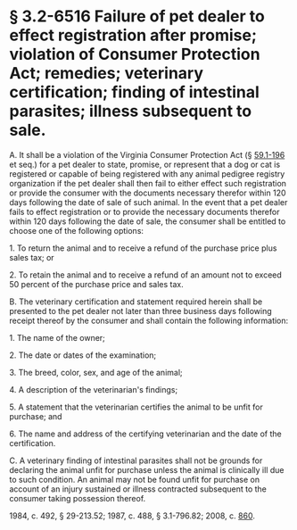 # § 3.2-6516 Failure of pet dealer to effect registration after promise; violation of Consumer Protection Act; remedies; veterinary certification; finding of intestinal parasites; illness subsequent to sale.

<p>A. It shall be a violation of the Virginia Consumer Protection Act (§ <a href='http://law.lis.virginia.gov/vacode/59.1-196/'>59.1-196</a> et seq.) for a pet dealer to state, promise, or represent that a dog or cat is registered or capable of being registered with any animal pedigree registry organization if the pet dealer shall then fail to either effect such registration or provide the consumer with the documents necessary therefor within 120 days following the date of sale of such animal. In the event that a pet dealer fails to effect registration or to provide the necessary documents therefor within 120 days following the date of sale, the consumer shall be entitled to choose one of the following options:</p><p>1. To return the animal and to receive a refund of the purchase price plus sales tax; or</p><p>2. To retain the animal and to receive a refund of an amount not to exceed 50 percent of the purchase price and sales tax.</p><p>B. The veterinary certification and statement required herein shall be presented to the pet dealer not later than three business days following receipt thereof by the consumer and shall contain the following information:</p><p>1. The name of the owner;</p><p>2. The date or dates of the examination;</p><p>3. The breed, color, sex, and age of the animal;</p><p>4. A description of the veterinarian's findings;</p><p>5. A statement that the veterinarian certifies the animal to be unfit for purchase; and</p><p>6. The name and address of the certifying veterinarian and the date of the certification.</p><p>C. A veterinary finding of intestinal parasites shall not be grounds for declaring the animal unfit for purchase unless the animal is clinically ill due to such condition. An animal may not be found unfit for purchase on account of an injury sustained or illness contracted subsequent to the consumer taking possession thereof.</p><p>1984, c. 492, § 29-213.52; 1987, c. 488, § 3.1-796.82; 2008, c. <a href='http://lis.virginia.gov/cgi-bin/legp604.exe?081+ful+CHAP0860'>860</a>.</p>